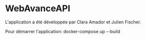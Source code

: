 # WebAvanceAPI

L'application a été développée par Clara Amador et Julien Fischer.

Pour démarrer l'application:
docker-compose up --build
